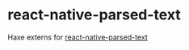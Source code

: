 # react-native-parsed-text
Haxe externs for [react-native-parsed-text](https://github.com/taskrabbit/react-native-parsed-text)
